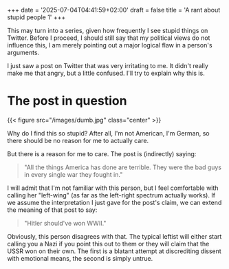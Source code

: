 +++
date = '2025-07-04T04:41:59+02:00'
draft = false
title = 'A rant about stupid people 1'
+++

This may turn into a series, given how frequently I see stupid things on Twitter. Before I proceed, I should still say that my political views do not influence this, I am merely pointing out a major logical flaw in a person's arguments.

I just saw a post on Twitter that was very irritating to me. It didn't really make me that angry, but a little confused. I'll try to explain why this is.

# The post in question

{{< figure src="/images/dumb.jpg" class="center" >}}

Why do I find this so stupid? After all, I'm not American, I'm German, so there should be no reason for me to actually care. 

But there is a reason for me to care. The post is (indirectly) saying: 

>"All the things America has done are terrible. They were the bad guys in every single war they fought in."

I will admit that I'm not familiar with this person, but I feel comfortable with calling her "left-wing" (as far as the left-right spectrum actually works). If we assume the interpretation I just gave for the post's claim, we can extend the meaning of that post to say: 

>"Hitler should've won WWII."

Obviously, this person disagrees with that. The typical leftist will either start calling you a Nazi if you point this out to them or they will claim that the USSR won on their own. The first is a blatant attempt at discrediting dissent with emotional means, the second is simply untrue.
